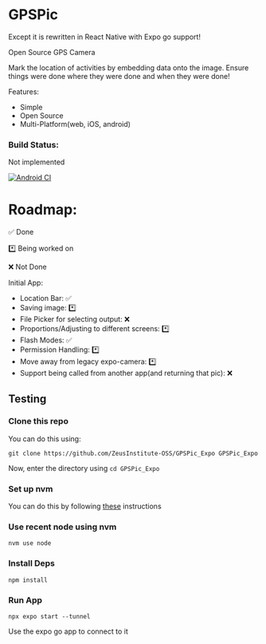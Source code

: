 # GPSPic

Except it is rewritten in React Native with Expo go support!

Open Source GPS Camera

Mark the location of activities by embedding data onto the image. Ensure things were done where they were done and when they were done!

Features:
- Simple
- Open Source
- Multi-Platform(web, iOS, android)

### Build Status:
Not implemented

[![Android CI](https://github.com/ZeusInstitute-OSS/GPSPic_expo/actions/workflows/main.yml/badge.svg)](https://github.com/ZeusInstitute-OSS/GPSPic_expo/actions/workflows/main.yml)

# Roadmap:
✅ Done

*️⃣ Being worked on

❌ Not Done

Initial App:
- Location Bar: ✅
- Saving image: *️⃣
- File Picker for selecting output: ❌
- Proportions/Adjusting to different screens: *️⃣
- Flash Modes: ✅
- Permission Handling: *️⃣
- Move away from legacy expo-camera: *️⃣
- Support being called from another app(and returning that pic): ❌

## Testing

### Clone this repo

You can do this using:
```
git clone https://github.com/ZeusInstitute-OSS/GPSPic_Expo GPSPic_Expo
```

Now, enter the directory using `cd GPSPic_Expo`
### Set up nvm 

You can do this by following [these](https://github.com/nvm-sh/nvm#installing-and-updating) instructions


### Use recent node using nvm
```
nvm use node
```
### Install Deps

```
npm install
```

### Run App
```
npx expo start --tunnel
```

Use the expo go app to connect to it